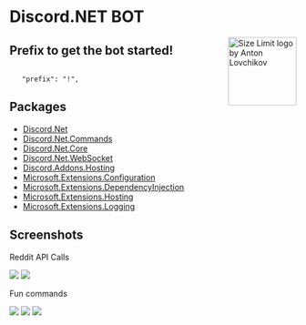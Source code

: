 # Discord.NET BOT 

<img src="https://i.imgur.com/yg3BYh4.png" align="right"
     alt="Size Limit logo by Anton Lovchikov" width="120" height="120">

## Prefix to get the bot started!

```

   "prefix": "!",

```

## Packages

* [Discord.Net](https://www.nuget.org/packages/Discord.Net/)
* [Discord.Net.Commands](https://www.nuget.org/packages/Discord.Net.Commands/)
* [Discord.Net.Core](https://www.nuget.org/packages/Discord.Net.Core/)
* [Discord.Net.WebSocket](https://www.nuget.org/packages/Discord.Net.WebSocket/)
* [Discord.Addons.Hosting](https://www.nuget.org/packages/Discord.Addons.Hosting/)
* [Microsoft.Extensions.Configuration](https://www.nuget.org/packages/Microsoft.Extensions.Configuration/)
* [Microsoft.Extensions.DependencyInjection](https://www.nuget.org/packages/Microsoft.Extensions.DependencyInjection/)
* [Microsoft.Extensions.Hosting](https://www.nuget.org/packages/Microsoft.Extensions.Hosting/)
* [Microsoft.Extensions.Logging](https://www.nuget.org/packages/Microsoft.Extensions.Logging/)


## Screenshots



Reddit API Calls


<img src="https://user-images.githubusercontent.com/57047418/121926898-1eeaab80-cd47-11eb-834f-9291c0dd3c94.JPG" >

<img src="https://user-images.githubusercontent.com/57047418/121926907-20b46f00-cd47-11eb-99e4-bec34c3aedfe.JPG" >


Fun commands

<img src="https://user-images.githubusercontent.com/57047418/121926909-21e59c00-cd47-11eb-965b-94cd5ffda197.JPG" >

<img src="https://user-images.githubusercontent.com/57047418/121926911-227e3280-cd47-11eb-8e7e-e2871ba52bf2.JPG" >

<img src="https://user-images.githubusercontent.com/57047418/121926915-23af5f80-cd47-11eb-95fb-0d027d374369.JPG" >


